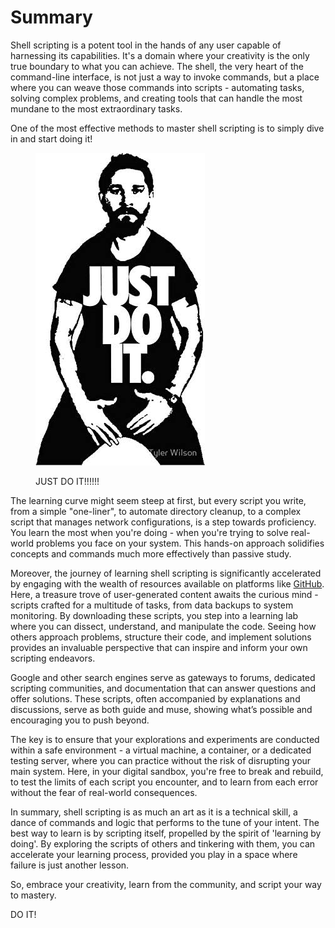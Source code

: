 # Summary

Shell scripting is a potent tool in the hands of any user capable of harnessing its capabilities. It's a domain where your creativity is the only true boundary to what you can achieve. The shell, the very heart of the command-line interface, is not just a way to invoke commands, but a place where you can weave those commands into scripts - automating tasks, solving complex problems, and creating tools that can handle the most mundane to the most extraordinary tasks.

One of the most effective methods to master shell scripting is to simply dive in and start doing it!

<figure><img src="../../../../.gitbook/assets/image (231).png" alt=""><figcaption><p>JUST DO IT!!!!!!</p></figcaption></figure>

The learning curve might seem steep at first, but every script you write, from a simple "one-liner", to automate directory cleanup, to a complex script that manages network configurations, is a step towards proficiency. You learn the most when you're doing - when you're trying to solve real-world problems you face on your system. This hands-on approach solidifies concepts and commands much more effectively than passive study.

Moreover, the journey of learning shell scripting is significantly accelerated by engaging with the wealth of resources available on platforms like [GitHub](https://www.github.com). Here, a treasure trove of user-generated content awaits the curious mind - scripts crafted for a multitude of tasks, from data backups to system monitoring. By downloading these scripts, you step into a learning lab where you can dissect, understand, and manipulate the code. Seeing how others approach problems, structure their code, and implement solutions provides an invaluable perspective that can inspire and inform your own scripting endeavors.

Google and other search engines serve as gateways to forums, dedicated scripting communities, and documentation that can answer questions and offer solutions. These scripts, often accompanied by explanations and discussions, serve as both guide and muse, showing what’s possible and encouraging you to push beyond.

The key is to ensure that your explorations and experiments are conducted within a safe environment - a virtual machine, a container, or a dedicated testing server, where you can practice without the risk of disrupting your main system. Here, in your digital sandbox, you're free to break and rebuild, to test the limits of each script you encounter, and to learn from each error without the fear of real-world consequences.

In summary, shell scripting is as much an art as it is a technical skill, a dance of commands and logic that performs to the tune of your intent. The best way to learn is by scripting itself, propelled by the spirit of 'learning by doing'. By exploring the scripts of others and tinkering with them, you can accelerate your learning process, provided you play in a space where failure is just another lesson.&#x20;

So, embrace your creativity, learn from the community, and script your way to mastery.

DO IT!
